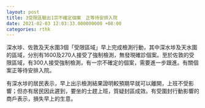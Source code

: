 ```yaml
---
layout: post
title: 3受限區驗出1宗不確定個案　正等待安排入院
date: 2021-02-03 12:03:33.000000000 +08:00
categories: rthk
---
```


深水埗、佐敦及天水圍3個「受限區域」早上完成檢測行動，其中深水埗及天水圍的區域，分別有1600及270人接受了強制檢測，無發現確診個案。至於佐敦的受限區域，有300人接受強制檢測，有一宗不確定的個案，需要進一步跟進。有關個案正等待安排入院。

有深水埗的居民表示，早上出示檢測結果證明較預期早就可以離開，上班不受影響；但亦有居民因此遲到，要坐的士趕上班，質疑封區成效。有受圍封行動影響的商戶表示，損失早上的生意。
